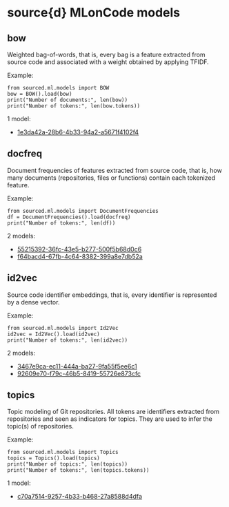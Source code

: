 source{d} MLonCode models
=========================

## bow
Weighted bag-of-words, that is, every bag is a feature extracted from source code and associated with a weight obtained by applying TFIDF.

Example:

```
from sourced.ml.models import BOW
bow = BOW().load(bow)
print("Number of documents:", len(bow))
print("Number of tokens:", len(bow.tokens))
```

1 model:

* <default> [1e3da42a-28b6-4b33-94a2-a5671f4102f4](/bow/1e3da42a-28b6-4b33-94a2-a5671f4102f4.md)

## docfreq
Document frequencies of features extracted from source code, that is, how many documents (repositories, files or functions) contain each tokenized feature.

Example:

```
from sourced.ml.models import DocumentFrequencies
df = DocumentFrequencies().load(docfreq)
print("Number of tokens:", len(df))
```

2 models:

*  [55215392-36fc-43e5-b277-500f5b68d0c6](/docfreq/55215392-36fc-43e5-b277-500f5b68d0c6.md)
* <default> [f64bacd4-67fb-4c64-8382-399a8e7db52a](/docfreq/f64bacd4-67fb-4c64-8382-399a8e7db52a.md)

## id2vec
Source code identifier embeddings, that is, every identifier is represented by a dense vector.

Example:

```
from sourced.ml.models import Id2Vec
id2vec = Id2Vec().load(id2vec)
print("Number of tokens:", len(id2vec))
```

2 models:

*  [3467e9ca-ec11-444a-ba27-9fa55f5ee6c1](/id2vec/3467e9ca-ec11-444a-ba27-9fa55f5ee6c1.md)
* <default> [92609e70-f79c-46b5-8419-55726e873cfc](/id2vec/92609e70-f79c-46b5-8419-55726e873cfc.md)

## topics
Topic modeling of Git repositories. All tokens are identifiers extracted from repositories and seen as indicators for topics. They are used to infer the topic(s) of repositories.

Example:

```
from sourced.ml.models import Topics
topics = Topics().load(topics)
print("Number of topics:", len(topics))
print("Number of tokens:", len(topics.tokens))
```

1 model:

* <default> [c70a7514-9257-4b33-b468-27a8588d4dfa](/topics/c70a7514-9257-4b33-b468-27a8588d4dfa.md)
